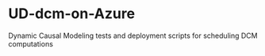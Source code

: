 # UD-dcm-on-Azure
Dynamic Causal Modeling tests and deployment scripts for scheduling DCM computations
